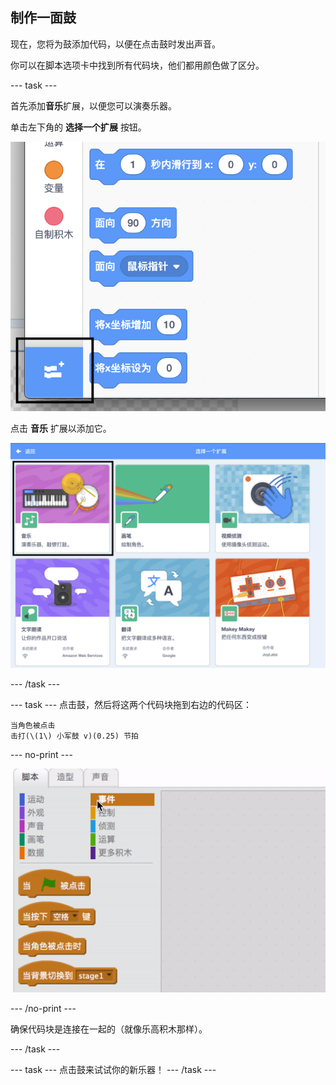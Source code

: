 ## 制作一面鼓

现在，您将为鼓添加代码，以便在点击鼓时发出声音。

你可以在脚本选项卡中找到所有代码块，他们都用颜色做了区分。

\--- task \---

首先添加**音乐**扩展，以便您可以演奏乐器。

单击左下角的 **选择一个扩展** 按钮。

![添加一个扩展按钮高亮显示](images/add-extension-annotated.png)

点击 **音乐** 扩展以添加它。

![音乐扩展高亮显示](images/click-music-annotated.png)

\--- /task \---

\--- task \--- 点击鼓，然后将这两个代码块拖到右边的代码区：

```blocks3
当角色被点击
击打(\(1\) 小军鼓 v)(0.25) 节拍
```

\--- no-print \---

![截屏](images/connect-block.gif)

\--- /no-print \---

确保代码块是连接在一起的（就像乐高积木那样）。

\--- /task \---

\--- task \--- 点击鼓来试试你的新乐器！ \--- /task \---